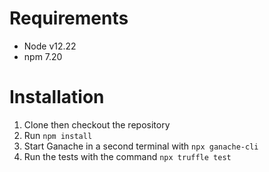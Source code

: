 # Requirements

* Node v12.22
* npm 7.20

# Installation

1. Clone then checkout the repository
1. Run `npm install`
1. Start Ganache in a second terminal with `npx ganache-cli`
1. Run the tests with the command `npx truffle test`
